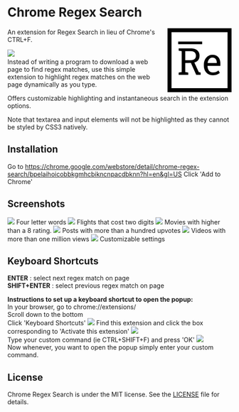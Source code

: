 # Chrome Regex Search

<img src="https://raw.githubusercontent.com/rogershen/chrome-regex-search/master/src/icons/icons_128.png" align="right" style="padding-left: 10px;" />

An extension for Regex Search in lieu of Chrome's CTRL+F.

<img src="https://raw.githubusercontent.com/rogershen/chrome-regex-search/master/google-webstore/regex.png" />
<br />
Instead of writing a program to download a web page to find regex matches, use 
this simple extension to highlight regex matches on the web page dynamically as you type.

Offers customizable highlighting and instantaneous search in the extension options.

Note that textarea and input elements will not be highlighted as they cannot be styled by CSS3 natively.

## Installation

Go to https://chrome.google.com/webstore/detail/chrome-regex-search/bpelaihoicobbkgmhcbikncnpacdbknn?hl=en&gl=US
Click 'Add to Chrome'

## Screenshots
<img src="https://raw.githubusercontent.com/rogershen/chrome-regex-search/master/google-webstore/googlenews.png" />
Four letter words
<img src="https://raw.githubusercontent.com/rogershen/chrome-regex-search/master/google-webstore/googleflights.png" />
Flights that cost two digits
<img src="https://raw.githubusercontent.com/rogershen/chrome-regex-search/master/google-webstore/imdb.png" />
Movies with higher than a 8 rating.
<img src="https://raw.githubusercontent.com/rogershen/chrome-regex-search/master/google-webstore/reddit.png" />
Posts with more than a hundred upvotes
<img src="https://raw.githubusercontent.com/rogershen/chrome-regex-search/master/google-webstore/youtubesearch.png" />
Videos with more than one million views
<img src="https://raw.githubusercontent.com/rogershen/chrome-regex-search/master/google-webstore/settings.png" />
Customizable settings

## Keyboard Shortcuts
<b>ENTER</b> : select next regex match on page
<br />
<b>SHIFT+ENTER</b> : select previous regex match on page

<b>Instructions to set up a keyboard shortcut to open the popup:</b>
<br />
In your browser, go to chrome://extensions/
<br />
Scroll down to the bottom
<br />
Click 'Keyboard Shortcuts'
<img src="https://raw.githubusercontent.com/rogershen/chrome-regex-search/master/google-webstore/setupkeyboardshortcuts1.png" />
Find this extension and click the box corresponding to 'Activate this extension'
<img src="https://raw.githubusercontent.com/rogershen/chrome-regex-search/master/google-webstore/setupkeyboardshortcuts2.png" />
<br />
Type your custom command (ie CTRL+SHIFT+F) and press 'OK'
<img src="https://raw.githubusercontent.com/rogershen/chrome-regex-search/master/google-webstore/setupkeyboardshortcuts3.png" />
<br />
Now whenever, you want to open the popup simply enter your custom command.




## License

Chrome Regex Search is under the MIT license. See the <a href="https://raw.githubusercontent.com/rogershen/chrome-regex-search/master/LICENSE">LICENSE</a> file for details.